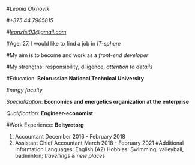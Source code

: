 #*Leonid Olkhovik*

#*+375 44 7905815*

#*leonzist93@gmail.com*

#Age: 27. 
I would like to find a job in _IT-sphere_

#My aim is to become and work as a *front-end developer*

#My strengths: responsibility, diligence, _attention to details_

#Education:
**Belorussian National Technical University**

*Energy faculty*

*Specialization*: **Economics and energetics organization at the enterprise**

*Qualification*: **Engineer-economist**

#Work Experience: 
**Beltyretorg**
1. Accountant                                                           December 2016 - February 2018
2. Assistant Chief Accountant                                           March 2018 - February 2021
#Additional Information
Languages: English (A2)
Hobbies: Swimming, valleyball, badminton; *travellings & new places*

